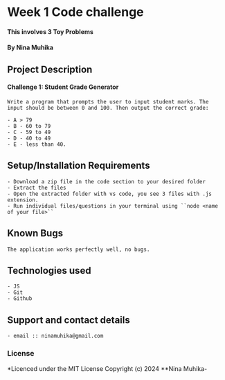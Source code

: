# Week 1 Code challenge

#### This involves 3 Toy Problems

#### **By Nina Muhika**

## Project Description

#### Challenge 1: Student Grade Generator

    Write a program that prompts the user to input student marks. The input should be between 0 and 100. Then output the correct grade:

    - A > 79
    - B - 60 to 79
    - C - 59 to 49
    - D - 40 to 49
    - E - less than 40.

## Setup/Installation Requirements

    - Download a zip file in the code section to your desired folder
    - Extract the files
    - Open the extracted folder with vs code, you see 3 files with .js extension.
    - Run individual files/questions in your terminal using ``node <name of your file>``

## Known Bugs

    The application works perfectly well, no bugs.

## Technologies used

    - JS
    - Git
    - Github

## Support and contact details

    - email :: ninamuhika@gmail.com

### License

\*Licenced under the MIT License
Copyright (c) 2024 \*\*Nina Muhika-
